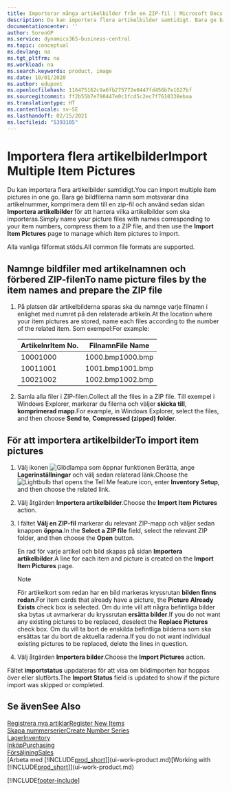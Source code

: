 ```yaml
---
title: Importerar många artikelbilder från en ZIP-fil | Microsoft Docs
description: Du kan importera flera artikelbilder samtidigt. Bara ge bildfilerna namn som motsvarar dina artikelnummer, komprimera dem till en zip-fil och använd sedan sidan Importera artikelbilder för att hantera vilka artikelbilder som ska importeras.
documentationcenter: ''
author: SorenGP
ms.service: dynamics365-business-central
ms.topic: conceptual
ms.devlang: na
ms.tgt_pltfrm: na
ms.workload: na
ms.search.keywords: product, image
ms.date: 10/01/2020
ms.author: edupont
ms.openlocfilehash: 116475162c9a6fb275772e0447fd456b7e1627bf
ms.sourcegitcommit: ff2b55b7e790447e0c1fcd5c2ec7f7610338ebaa
ms.translationtype: HT
ms.contentlocale: sv-SE
ms.lasthandoff: 02/15/2021
ms.locfileid: "5393105"
---
```

# <a name="import-multiple-item-pictures"></a><span data-ttu-id="2e5bb-104">Importera flera artikelbilder</span><span class="sxs-lookup"><span data-stu-id="2e5bb-104">Import Multiple Item Pictures</span></span>
<span data-ttu-id="2e5bb-105">Du kan importera flera artikelbilder samtidigt.</span><span class="sxs-lookup"><span data-stu-id="2e5bb-105">You can import multiple item pictures in one go.</span></span> <span data-ttu-id="2e5bb-106">Bara ge bildfilerna namn som motsvarar dina artikelnummer, komprimera dem till en zip-fil och använd sedan sidan **Importera artikelbilder** för att hantera vilka artikelbilder som ska importeras.</span><span class="sxs-lookup"><span data-stu-id="2e5bb-106">Simply name your picture files with names corresponding to your item numbers, compress them to a ZIP file, and then use the **Import Item Pictures** page to manage which item pictures to import.</span></span>

<span data-ttu-id="2e5bb-107">Alla vanliga filformat stöds.</span><span class="sxs-lookup"><span data-stu-id="2e5bb-107">All common file formats are supported.</span></span>

## <a name="to-name-picture-files-by-the-item-names-and-prepare-the-zip-file"></a><span data-ttu-id="2e5bb-108">Namnge bildfiler med artikelnamnen och förbered ZIP-filen</span><span class="sxs-lookup"><span data-stu-id="2e5bb-108">To name picture files by the item names and prepare the ZIP file</span></span>
1. <span data-ttu-id="2e5bb-109">På platsen där artikelbilderna sparas ska du namnge varje filnamn i enlighet med numret på den relaterade artikeln.</span><span class="sxs-lookup"><span data-stu-id="2e5bb-109">At the location where your item pictures are stored, name each files according to the number of the related item.</span></span> <span data-ttu-id="2e5bb-110">Som exempel:</span><span class="sxs-lookup"><span data-stu-id="2e5bb-110">For example:</span></span>

    |<span data-ttu-id="2e5bb-111">Artikelnr</span><span class="sxs-lookup"><span data-stu-id="2e5bb-111">Item No.</span></span>|<span data-ttu-id="2e5bb-112">Filnamn</span><span class="sxs-lookup"><span data-stu-id="2e5bb-112">File Name</span></span>|
    |-|-|
    |<span data-ttu-id="2e5bb-113">1000</span><span class="sxs-lookup"><span data-stu-id="2e5bb-113">1000</span></span>|<span data-ttu-id="2e5bb-114">1000.bmp</span><span class="sxs-lookup"><span data-stu-id="2e5bb-114">1000.bmp</span></span>|
    |<span data-ttu-id="2e5bb-115">1001</span><span class="sxs-lookup"><span data-stu-id="2e5bb-115">1001</span></span>|<span data-ttu-id="2e5bb-116">1001.bmp</span><span class="sxs-lookup"><span data-stu-id="2e5bb-116">1001.bmp</span></span>|
    |<span data-ttu-id="2e5bb-117">1002</span><span class="sxs-lookup"><span data-stu-id="2e5bb-117">1002</span></span>|<span data-ttu-id="2e5bb-118">1002.bmp</span><span class="sxs-lookup"><span data-stu-id="2e5bb-118">1002.bmp</span></span>|

2. <span data-ttu-id="2e5bb-119">Samla alla filer i ZIP-filen.</span><span class="sxs-lookup"><span data-stu-id="2e5bb-119">Collect all the files in a ZIP file.</span></span> <span data-ttu-id="2e5bb-120">Till exempel i Windows Explorer, markerar du filerna och väljer **skicka till**, **komprimerad mapp**.</span><span class="sxs-lookup"><span data-stu-id="2e5bb-120">For example, in Windows Explorer, select the files, and then choose **Send to**, **Compressed (zipped) folder**.</span></span>     

## <a name="to-import-item-pictures"></a><span data-ttu-id="2e5bb-121">För att importera artikelbilder</span><span class="sxs-lookup"><span data-stu-id="2e5bb-121">To import item pictures</span></span>
1. <span data-ttu-id="2e5bb-122">Välj ikonen ![Glödlampa som öppnar funktionen Berätta](media/ui-search/search_small.png "Berätta vad du vill göra"), ange **Lagerinställningar** och välj sedan relaterad länk.</span><span class="sxs-lookup"><span data-stu-id="2e5bb-122">Choose the ![Lightbulb that opens the Tell Me feature](media/ui-search/search_small.png "Tell me what you want to do") icon, enter **Inventory Setup**, and then choose the related link.</span></span>
2. <span data-ttu-id="2e5bb-123">Välj åtgärden **Importera artikelbilder**.</span><span class="sxs-lookup"><span data-stu-id="2e5bb-123">Choose the **Import Item Pictures** action.</span></span>
3. <span data-ttu-id="2e5bb-124">I fältet **Välj en ZIP-fil** markerar du relevant ZIP-mapp och väljer sedan knappen **öppna**.</span><span class="sxs-lookup"><span data-stu-id="2e5bb-124">In the **Select a ZIP file** field, select the relevant ZIP folder, and then choose the **Open** button.</span></span>

    <span data-ttu-id="2e5bb-125">En rad för varje artikel och bild skapas på sidan **Importera artikelbilder**.</span><span class="sxs-lookup"><span data-stu-id="2e5bb-125">A line for each item and picture is created on the **Import Item Pictures** page.</span></span>

    > [!NOTE]
    > <span data-ttu-id="2e5bb-126">För artikelkort som redan har en bild markeras kryssrutan **bilden finns redan**.</span><span class="sxs-lookup"><span data-stu-id="2e5bb-126">For item cards that already have a picture, the **Picture Already Exists** check box is selected.</span></span> <span data-ttu-id="2e5bb-127">Om du inte vill att några befintliga bilder ska bytas ut avmarkerar du kryssrutan **ersätta bilder**.</span><span class="sxs-lookup"><span data-stu-id="2e5bb-127">If you do not want any existing pictures to be replaced, deselect the **Replace Pictures** check box.</span></span> <span data-ttu-id="2e5bb-128">Om du vill ta bort de enskilda befintliga bilderna som ska ersättas tar du bort de aktuella raderna.</span><span class="sxs-lookup"><span data-stu-id="2e5bb-128">If you do not want individual existing pictures to be replaced, delete the lines in question.</span></span>

3. <span data-ttu-id="2e5bb-129">Välj åtgärden **Importera bilder**.</span><span class="sxs-lookup"><span data-stu-id="2e5bb-129">Choose the **Import Pictures** action.</span></span>

<span data-ttu-id="2e5bb-130">Fältet **importstatus** uppdateras för att visa om bildimporten har hoppas över eller slutförts.</span><span class="sxs-lookup"><span data-stu-id="2e5bb-130">The **Import Status** field is updated to show if the picture import was skipped or completed.</span></span>       

## <a name="see-also"></a><span data-ttu-id="2e5bb-131">Se även</span><span class="sxs-lookup"><span data-stu-id="2e5bb-131">See Also</span></span>
[<span data-ttu-id="2e5bb-132">Registrera nya artiklar</span><span class="sxs-lookup"><span data-stu-id="2e5bb-132">Register New Items</span></span>](inventory-how-register-new-items.md)  
[<span data-ttu-id="2e5bb-133">Skapa nummerserier</span><span class="sxs-lookup"><span data-stu-id="2e5bb-133">Create Number Series</span></span>](ui-create-number-series.md)  
[<span data-ttu-id="2e5bb-134">Lager</span><span class="sxs-lookup"><span data-stu-id="2e5bb-134">Inventory</span></span>](inventory-manage-inventory.md)  
[<span data-ttu-id="2e5bb-135">Inköp</span><span class="sxs-lookup"><span data-stu-id="2e5bb-135">Purchasing</span></span>](purchasing-manage-purchasing.md)  
[<span data-ttu-id="2e5bb-136">Försäljning</span><span class="sxs-lookup"><span data-stu-id="2e5bb-136">Sales</span></span>](sales-manage-sales.md)  
<span data-ttu-id="2e5bb-137">[Arbeta med [!INCLUDE[prod_short](includes/prod_short.md)]](ui-work-product.md)</span><span class="sxs-lookup"><span data-stu-id="2e5bb-137">[Working with [!INCLUDE[prod_short](includes/prod_short.md)]](ui-work-product.md)</span></span>


[!INCLUDE[footer-include](includes/footer-banner.md)]
